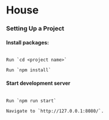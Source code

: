 # House

### Setting Up a Project

#### Install packages:

```

Run `cd <project name>`

Run `npm install`

```

#### Start development server

```

Run `npm run start` 

Navigate to `http://127.0.0.1:8080/`.

```